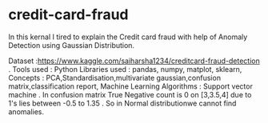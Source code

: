 # credit-card-fraud
In this kernal I tired to explain the Credit card fraud with help of Anomaly Detection using Gaussian Distribution.



Dataset :https://www.kaggle.com/saiharsha1234/creditcard-fraud-detection . Tools used : Python Libraries used : pandas, numpy, matplot, sklearn, Concepts : PCA,Standardisation,multivariate gaussian,confusion matrix,classification report, Machine Learning Algorithms : Support vector machine .
In confusion matrix True Negative count is 0 on [3,3.5,4] due to 1's lies between -0.5 to 1.35 . So in Normal distributionwe cannot find anomalies.
